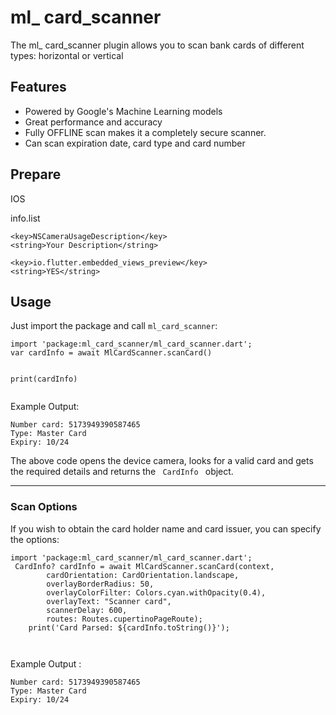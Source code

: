 # ml_ card_scanner

The ml_ card_scanner plugin allows you to scan bank cards of different types: horizontal or vertical  

## Features


- Powered by Google's Machine Learning models
- Great performance and accuracy
- Fully OFFLINE scan makes it a completely secure scanner.
- Can scan expiration date, card type and card number 

## Prepare

IOS

info.list

<pre><code>&lt;key&gt;NSCameraUsageDescription&lt;/key&gt;
&lt;string&gt;Your Description&lt;/string&gt;

&lt;key&gt;io.flutter.embedded_views_preview&lt;/key&gt;
&lt;string&gt;YES&lt;/string&gt;
</code></pre>

## Usage

<p>Just import the package and call <code>ml_card_scanner</code>:</p>
<pre><code class="language-dart">import 'package:ml_card_scanner/ml_card_scanner.dart';
var cardInfo = await MlCardScanner.scanCard()

print(cardInfo)
</code></pre>
<p>Example Output:</p>
<pre><code class="language-dart">Number card: 5173949390587465
Type: Master Card
Expiry: 10/24
</code></pre>
<p>The above code opens the device camera, looks for a valid card and gets the required details and returns the <code> CardInfo </code> object.</p>
<hr />

<h3 class="hash-header" id="scan-options">Scan Options <a href="#scan-options" class="hash-link"></a></h3>
<p>If you wish to obtain the card holder name and card issuer, you can specify the options:</p>
<pre><code class="language-dart">import 'package:ml_card_scanner/ml_card_scanner.dart';
 CardInfo? cardInfo = await MlCardScanner.scanCard(context,
        cardOrientation: CardOrientation.landscape,
        overlayBorderRadius: 50,
        overlayColorFilter: Colors.cyan.withOpacity(0.4),
        overlayText: "Scanner card",
        scannerDelay: 600,
        routes: Routes.cupertinoPageRoute);
    print('Card Parsed: ${cardInfo.toString()}');

</code></pre>
<p>Example Output :</p>
<pre><code class="language-dart">Number card: 5173949390587465
Type: Master Card
Expiry: 10/24
</code></pre>
